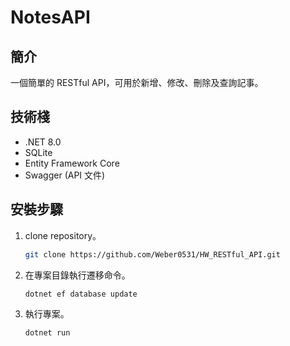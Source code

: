 # NotesAPI

## 簡介
一個簡單的 RESTful API，可用於新增、修改、刪除及查詢記事。

## 技術棧
- .NET 8.0
- SQLite
- Entity Framework Core
- Swagger (API 文件)

## 安裝步驟
1. clone repository。
   ```bash
   git clone https://github.com/Weber0531/HW_RESTful_API.git
   
2. 在專案目錄執行遷移命令。
   ```bash
   dotnet ef database update

3. 執行專案。
   ```bash
   dotnet run
